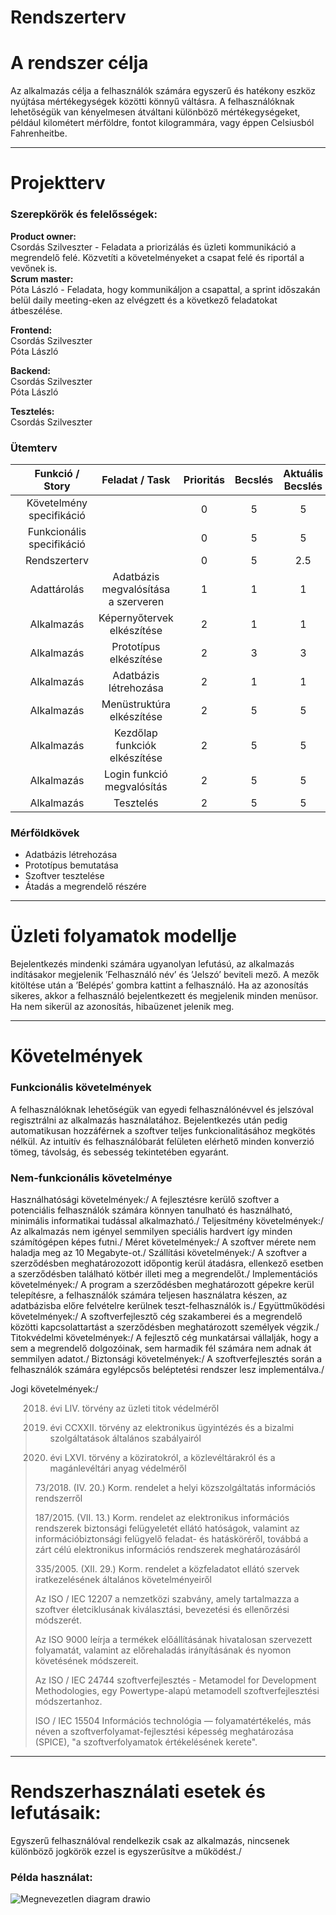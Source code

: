 # Rendszerterv
# A rendszer célja

Az alkalmazás célja a felhasználók számára egyszerű és hatékony eszköz nyújtása mértékegységek közötti könnyű váltásra. A felhasználóknak lehetőségük van kényelmesen átváltani különböző mértékegységeket, például kilométert mérföldre, fontot kilogrammára, vagy éppen Celsiusból Fahrenheitbe.

---

# Projektterv
### Szerepkörök és felelősségek:
**Product owner:**\
Csordás Szilveszter - Feladata a priorizálás és üzleti kommunikáció a megrendelő felé. Közvetíti a követelményeket a csapat felé és riportál a vevőnek is.\
**Scrum master:**\
Póta László - Feladata, hogy kommunikáljon a csapattal, a sprint időszakán belül daily meeting-eken az elvégzett és a következő feladatokat átbeszélése.

**Frontend:**\
Csordás Szilveszter\
Póta László

**Backend:**\
Csordás Szilveszter\
Póta László

**Tesztelés:**\
Csordás Szilveszter

### Ütemterv

|   |      Funkció / Story      |            Feladat / Task           | Prioritás | Becslés | Aktuális Becslés | Eltelt idő | Hátralévő idő |   |
|---|:-------------------------:|:-----------------------------------:|:---------:|:-------:|:----------------:|:----------:|:-------------:|---|
|   | Követelmény specifikáció  |                                     | 0         | 5       | 5                | 5          | 0             |   |
|   | Funkcionális specifikáció |                                     | 0         | 5       | 5                | 5          | 0             |   |
|   | Rendszerterv              |                                     | 0         | 5       | 2.5              | 5          | 0             |   |
|   | Adattárolás               | Adatbázis megvalósítása a szerveren | 1         | 1       | 1                | 5          | 0             |   |
|   | Alkalmazás                | Képernyőtervek elkészítése          | 2         | 1       | 1                | 5          | 0             |   |
|   | Alkalmazás                | Prototípus elkészítése              | 2         | 3       | 3                | 5          | 0             |   |
|   | Alkalmazás                | Adatbázis létrehozása               | 2         | 1       | 1                | 5          | 0             |   |
|   | Alkalmazás                | Menüstruktúra elkészítése           | 2         | 5       | 5                | 5          | 0             |   |
|   | Alkalmazás                | Kezdőlap funkciók elkészítése       | 2         | 5       | 5                | 5          | 0             |   |
|   | Alkalmazás                | Login funkció megvalósítás          | 2         | 5       | 5                | 5          | 0             |   |
|   | Alkalmazás                | Tesztelés                           | 2         | 5       | 5                | 5          | 0             |   |

### Mérföldkövek
- Adatbázis létrehozása
- Prototípus bemutatása
- Szoftver tesztelése
- Átadás a megrendelő részére

---

# Üzleti folyamatok modellje
Bejelentkezés mindenki számára ugyanolyan lefutású, az alkalmazás indításakor megjelenik ’Felhasználó név’ és ’Jelszó’ beviteli mező. A mezők kitöltése után a ’Belépés’ gombra kattint a felhasználó. Ha az azonosítás sikeres, akkor a felhasználó bejelentkezett és megjelenik minden menüsor. Ha nem sikerül az azonosítás, hibaüzenet jelenik meg.

---

# Követelmények
### Funkcionális követelmények
A felhasználóknak lehetőségük van egyedi felhasználónévvel és jelszóval regisztrálni az alkalmazás használatához. Bejelentkezés után pedig automatikusan hozzáférnek a szoftver teljes funkcionalitásához megkötés nélkül. Az intuitív és felhasználóbarát felületen elérhető minden konverzió tömeg, távolság, és sebesség tekintetében egyaránt.

### Nem-funkcionális követelménye
Használhatósági követelmények:/
A fejlesztésre kerülő szoftver a potenciális felhasználók számára könnyen tanulható és használható, minimális informatikai tudással alkalmazható./
Teljesítmény követelmények:/
Az alkalmazás nem igényel semmilyen speciális hardvert így minden számítógépen képes futni./
Méret követelmények:/
A szoftver mérete nem haladja meg az 10 Megabyte-ot./
Szállítási követelmények:/
A szoftver a szerződésben meghatározozott időpontig kerül átadásra, ellenkező esetben a szerződésben található kötbér illeti meg a megrendelőt./
Implementációs követelmények:/
A program a szerződésben meghatározott gépekre kerül telepítésre, a felhasználók számára teljesen használatra készen, az adatbázisba előre felvételre kerülnek teszt-felhasználók is./
Együttműködési követelmények:/
A szoftverfejlesztő cég szakamberei és a megrendelő közötti kapcsolattartást a szerződésben meghatározott személyek végzik./
Titokvédelmi követelmények:/
A fejlesztő cég munkatársai vállalják, hogy a sem a megrendelő dolgozóinak, sem harmadik fél számára nem adnak át semmilyen adatot./
Biztonsági követelmények:/
A szoftverfejlesztés során a felhasználók számára egylépcsős beléptetési rendszer lesz implementálva./

Jogi követelmények:/

>  2018. évi LIV. törvény az üzleti titok védelméről
> 
>  2015. évi CCXXII. törvény az elektronikus ügyintézés és a bizalmi szolgáltatások általános szabályairól
> 
>  1995. évi LXVI. törvény a köziratokról, a közlevéltárakról és a magánlevéltári anyag védelméről
> 
>  73/2018. (IV. 20.) Korm. rendelet a helyi közszolgáltatás információs rendszerről
> 
> 187/2015. (VII. 13.) Korm. rendelet az elektronikus információs rendszerek biztonsági felügyeletét ellátó hatóságok,
> valamint az információbiztonsági felügyelő feladat- és hatásköréről, továbbá a zárt célú elektronikus információs rendszerek
> meghatározásáról
> 
> 335/2005. (XII. 29.) Korm. rendelet a közfeladatot ellátó szervek iratkezelésének általános követelményeiről
> 
> Az ISO / IEC 12207 a nemzetközi szabvány, amely tartalmazza a szoftver életciklusának kiválasztási, bevezetési és ellenőrzési
> módszerét.
> 
> Az ISO 9000 leírja a termékek előállításának hivatalosan szervezett folyamatát, valamint az előrehaladás irányításának és 
> nyomon követésének módszereit.
> 
> Az ISO / IEC 24744 szoftverfejlesztés - Metamodel for Development Methodologies, egy Powertype-alapú metamodell
> szoftverfejlesztési módszertanhoz.
> 
> ISO / IEC 15504 Információs technológia — folyamatértékelés, más néven a szoftverfolyamat-fejlesztési képesség meghatározása
> (SPICE), "a szoftverfolyamatok értékelésének kerete".

---

# Rendszerhasználati esetek és lefutásaik:

Egyszerű felhasználóval rendelkezik csak az alkalmazás, nincsenek különböző jogkörök ezzel is egyszerűsítve a működést./
### Példa használat:
![Megnevezetlen diagram drawio](https://github.com/SziliCs/MeasureConverter/assets/43788835/70034409-429b-4f67-9f3b-4eb3ceb7bd54)


